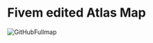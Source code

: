 # Fivem edited Atlas Map

![GitHubFullmap](https://github.com/Heryod/HeryodAtlasMap/assets/115880947/56abb150-4273-4d20-9ccf-9ea785576f00)
